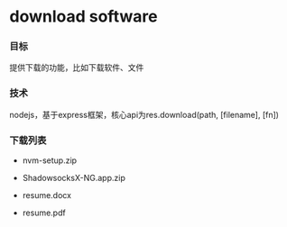 # download software

### 目标

提供下载的功能，比如下载软件、文件

### 技术

nodejs，基于express框架，核心api为res.download(path, [filename], [fn])


### 下载列表

* nvm-setup.zip

* ShadowsocksX-NG.app.zip

* resume.docx

* resume.pdf